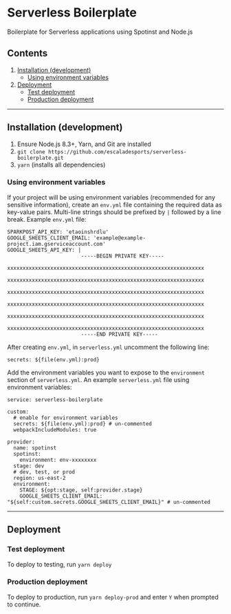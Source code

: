 # Serverless Boilerplate

Boilerplate for Serverless applications using Spotinst and Node.js

## Contents
1. [Installation (development)](#installation-development)
    - [Using environment variables](#using-environment-variables)
2. [Deployment](#deployment)
    - [Test deployment](#test-deployment)
    - [Production deployment](#production-deployment)

------

## Installation (development)

1. Ensure Node.js 8.3+, Yarn, and Git are installed
2. `git clone https://github.com/escaladesports/serverless-boilerplate.git`
3. `yarn` (installs all dependencies)

### Using environment variables

If your project will be using environment variables (recommended for any sensitive information), create an `env.yml` file containing the required data as key-value pairs. Multi-line strings should be prefixed by `|` followed by a line break. Example `env.yml` file:

```
SPARKPOST_API_KEY: 'etaoinshrdlu'
GOOGLE_SHEETS_CLIENT_EMAIL: 'example@example-project.iam.gserviceaccount.com'
GOOGLE_SHEETS_API_KEY: |
                        -----BEGIN PRIVATE KEY-----
                        xxxxxxxxxxxxxxxxxxxxxxxxxxxxxxxxxxxxxxxxxxxxxxxxxxxxxxxxxxxxxxxx
                        xxxxxxxxxxxxxxxxxxxxxxxxxxxxxxxxxxxxxxxxxxxxxxxxxxxxxxxxxxxxxxxx
                        xxxxxxxxxxxxxxxxxxxxxxxxxxxxxxxxxxxxxxxxxxxxxxxxxxxxxxxxxxxxxxxx
                        xxxxxxxxxxxxxxxxxxxxxxxxxxxxxxxxxxxxxxxxxxxxxxxxxxxxxxxxxxxxxxxx
                        xxxxxxxxxxxxxxxxxxxxxxxxxxxxxxxxxxxxxxxxxxxxxxxxxxxxxxxxxxxxxxxx
                        xxxxxxxxxxxxxxxxxxxxxxxxxxxxxxxxxxxxxxxxxxxxxxxxxxxxxxxxxxxxxxxx
                        -----END PRIVATE KEY-----
```

After creating `env.yml`, in `serverless.yml` uncomment the following line:

```
secrets: ${file(env.yml):prod}
```

Add the environment variables you want to expose to the `environment` section of `serverless.yml`. An example `serverless.yml` file using environment variables:

```
service: serverless-boilerplate

custom:
  # enable for environment variables
  secrets: ${file(env.yml):prod} # un-commented
  webpackIncludeModules: true

provider:
  name: spotinst
  spotinst:
    environment: env-xxxxxxxx
  stage: dev
  # dev, test, or prod
  region: us-east-2
  environment:
    STAGE: ${opt:stage, self:provider.stage}
    GOOGLE_SHEETS_CLIENT_EMAIL: "${self:custom.secrets.GOOGLE_SHEETS_CLIENT_EMAIL}" # un-commented
```

------

## Deployment

### Test deployment

To deploy to testing, run `yarn deploy`

### Production deployment

To deploy to production, run `yarn deploy-prod` and enter `Y` when prompted to continue.